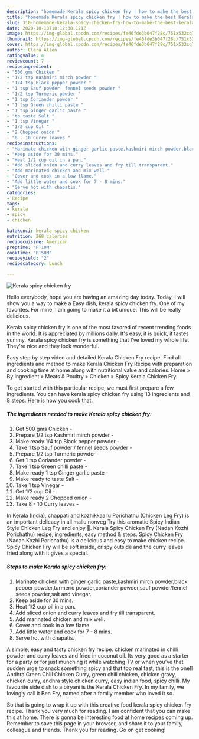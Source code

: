 ```yaml
---
description: "homemade Kerala spicy chicken fry | how to make the best Kerala spicy chicken fry"
title: "homemade Kerala spicy chicken fry | how to make the best Kerala spicy chicken fry"
slug: 310-homemade-kerala-spicy-chicken-fry-how-to-make-the-best-kerala-spicy-chicken-fry
date: 2020-10-13T10:12:38.121Z
image: https://img-global.cpcdn.com/recipes/fe46fde3b047f28c/751x532cq70/kerala-spicy-chicken-fry-recipe-main-photo.jpg
thumbnail: https://img-global.cpcdn.com/recipes/fe46fde3b047f28c/751x532cq70/kerala-spicy-chicken-fry-recipe-main-photo.jpg
cover: https://img-global.cpcdn.com/recipes/fe46fde3b047f28c/751x532cq70/kerala-spicy-chicken-fry-recipe-main-photo.jpg
author: Clara Allen
ratingvalue: 4
reviewcount: 7
recipeingredient:
- "500 gms Chicken "
- "1/2 tsp Kashmiri mirch powder "
- "1/4 tsp Black pepper powder "
- "1 tsp Sauf powder  fennel seeds powder "
- "1/2 tsp Turmeric powder "
- "1 tsp Coriander powder "
- "1 tsp Green chilli paste "
- "1 tsp Ginger garlic paste "
- "to taste Salt "
- "1 tsp Vinegar "
- "1/2 cup Oil "
- "2 Chopped onion "
- "8 - 10 Curry leaves "
recipeinstructions:
- "Marinate chicken with ginger garlic paste,kashmiri mirch powder,black peooer powder,turmeric powder,coriander powder,sauf powder/fennel seeds powder,salt and vinegar."
- "Keep aside for 30 mins."
- "Heat 1/2 cup oil in a pan."
- "Add sliced onion and curry leaves and fry till transparent."
- "Add marinated chicken and mix well."
- "Cover and cook in a low flame."
- "Add little water and cook for 7 - 8 mins."
- "Serve hot with chapatis."
categories:
- Recipe
tags:
- kerala
- spicy
- chicken

katakunci: kerala spicy chicken 
nutrition: 268 calories
recipecuisine: American
preptime: "PT10M"
cooktime: "PT50M"
recipeyield: "2"
recipecategory: Lunch

---
```



![Kerala spicy chicken fry](https://img-global.cpcdn.com/recipes/fe46fde3b047f28c/751x532cq70/kerala-spicy-chicken-fry-recipe-main-photo.jpg)

Hello everybody, hope you are having an amazing day today. Today, I will show you a way to make a Easy dish, kerala spicy chicken fry. One of my favorites. For mine, I am going to make it a bit unique. This will be really delicious.

Kerala spicy chicken fry is one of the most favored of recent trending foods in the world. It is appreciated by millions daily. It's easy, it is quick, it tastes yummy. Kerala spicy chicken fry is something that I've loved my whole life. They're nice and they look wonderful.

Easy step by step video and detailed Kerala Chicken Fry recipe. Find all ingredients and method to make Kerala Chicken Fry Recipe with preparation and cooking time at home along with nutritional value and calories. Home » By Ingredient » Meats &amp; Poultry » Chicken » Spicy Kerala Chicken Fry.


To get started with this particular recipe, we must first prepare a few ingredients. You can have kerala spicy chicken fry using 13 ingredients and 8 steps. Here is how you cook that.

<!--inarticleads1-->

##### The ingredients needed to make Kerala spicy chicken fry:

1. Get 500 gms Chicken -
1. Prepare 1/2 tsp Kashmiri mirch powder -
1. Make ready 1/4 tsp Black pepper powder -
1. Take 1 tsp Sauf powder / fennel seeds powder -
1. Prepare 1/2 tsp Turmeric powder -
1. Get 1 tsp Coriander powder -
1. Take 1 tsp Green chilli paste -
1. Make ready 1 tsp Ginger garlic paste -
1. Make ready to taste Salt -
1. Take 1 tsp Vinegar -
1. Get 1/2 cup Oil -
1. Make ready 2 Chopped onion -
1. Take 8 - 10 Curry leaves -


In Kerala (India), chappati and kozhikkaallu Porichathu (Chicken Leg Fry) is an important delicacy in all mallu nonveg Try this aromatic Spicy Indian Style Chicken Leg Fry and enjoy 🙂. Kerala Spicy Chicken Fry (Nadan Kozhi Porichathu) recipe, ingredients, easy method &amp; steps. Spicy Chicken Fry (Nadan Kozhi Porichathu) is a delicious and easy to make chicken recipe. Spicy Chicken Fry will be soft inside, crispy outside and the curry leaves fried along with it gives a special. 

<!--inarticleads2-->

##### Steps to make Kerala spicy chicken fry:

1. Marinate chicken with ginger garlic paste,kashmiri mirch powder,black peooer powder,turmeric powder,coriander powder,sauf powder/fennel seeds powder,salt and vinegar.
1. Keep aside for 30 mins.
1. Heat 1/2 cup oil in a pan.
1. Add sliced onion and curry leaves and fry till transparent.
1. Add marinated chicken and mix well.
1. Cover and cook in a low flame.
1. Add little water and cook for 7 - 8 mins.
1. Serve hot with chapatis.


A simple, easy and tasty chicken fry recipe. chicken marinated in chilli powder and curry leaves and fried in coconut oil. Its very good as a starter for a party or for just munching it while watching TV or when you&#39;ve that sudden urge to snack something spicy and that too real fast, this is the one!! Andhra Green Chili Chicken Curry, green chili chicken, chicken gravy, chicken curry, andhra style chicken curry, easy indian food, spicy chilli. My favourite side dish to a biryani is the Kerala Chicken Fry. In my family, we lovingly call it Ben Fry, named after a family member who loved it so. 

So that is going to wrap it up with this creative food kerala spicy chicken fry recipe. Thank you very much for reading. I am confident that you can make this at home. There is gonna be interesting food at home recipes coming up. Remember to save this page in your browser, and share it to your family, colleague and friends. Thank you for reading. Go on get cooking!
